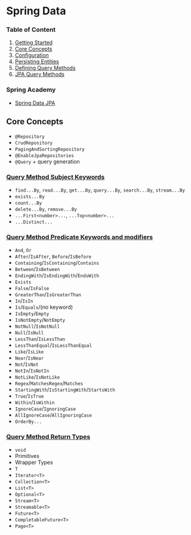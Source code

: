 # Spring Data

### Table of Content 
1. [Getting Started](https://docs.spring.io/spring-data/jpa/reference/jpa/getting-started.html)
2. [Core Concepts](https://docs.spring.io/spring-data/jpa/reference/repositories/core-concepts.html)
3. [Configuration](https://docs.spring.io/spring-data/jpa/reference/repositories/create-instances.html)
4. [Persisting Entities](https://docs.spring.io/spring-data/jpa/reference/jpa/entity-persistence.html)
5. [Defining Query Methods](https://docs.spring.io/spring-data/jpa/reference/repositories/query-methods-details.html)
6. [JPA Query Methods](https://docs.spring.io/spring-data/jpa/reference/jpa/query-methods.html)

### Spring Academy
- [Spring Data JPA](https://spring.academy/courses/spring-boot/lessons/spring-boot-spring-data-jpa-jpa)


## Core Concepts
- `@Repository`
- `CrudRepository`
- `PagingAndSortingRepository`
- `@EnableJpaRepositories`
- `@Query` + query generation

### [Query Method Subject Keywords](https://docs.spring.io/spring-data/jpa/reference/repositories/query-keywords-reference.html#appendix.query.method.subject)
- `find...By`, `read...By`, `get...By`, `query...By`, `search...By`, `stream...By`
- `exists...By`
- `count...By`
- `delete...By`, `remove...By`
- `...First<number>...`, `...Top<number>...`
- `...Distinct...`

### [Query Method Predicate Keywords and modifiers](https://docs.spring.io/spring-data/jpa/reference/repositories/query-keywords-reference.html#appendix.query.method.predicate)
- `And`, `Or`
- `After`/`IsAfter`, `Before`/`IsBefore`
- `Containing`/`IsContaining`/`Contains`
- `Between`/`IsBetween`
- `EndingWith`/`IsEndingWith`/`EndsWith`
- `Exists`
- `False`/`IsFalse`
- `GreaterThan`/`IsGreaterThan`
- `In`/`IsIn`
- `Is`/`Equals`/(no keyword)
- `IsEmpty`/`Empty`
- `IsNotEmpty`/`NotEmpty`
- `NotNull`/`IsNotNull`
- `Null`/`IsNull`
- `LessThan`/`IsLessThan`
- `LessThanEqual`/`IsLessThanEqual`
- `Like`/`IsLike`
- `Near`/`IsNear`
- `Not`/`IsNot`
- `NotIn`/`IsNotIn`
- `NotLike`/`IsNotLike`
- `Regex`/`MatchesRegex`/`Matches`
- `StartingWith`/`IsStartingWith`/`StartsWith`
- `True`/`IsTrue`
- `Within`/`IsWithin`
- `IgnoreCase`/`IgnoringCase`
- `AllIgnoreCase`/`AllIgnoringCase`
- `OrderBy...`

### [Query Method Return Types](https://docs.spring.io/spring-data/jpa/reference/repositories/query-return-types-reference.html)
- `void`
- Primitives
- Wrapper Types
- `T`
- `Iterator<T>`
- `Collection<T>`
- `List<T>`
- `Optional<T>`
- `Stream<T>`
- `Streamable<T>`
- `Future<T>`
- `CompletableFuture<T>`
- `Page<T>`